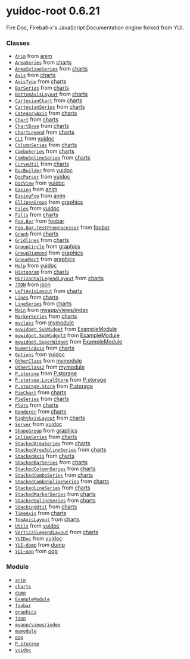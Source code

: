 
# yuidoc-root 0.6.21

Fire Doc, Fireball-x&#x27;s JavaScript Documentation engine forked from YUI.



### Classes
- [`Anim`](classes/Anim.md) from [anim](modules/anim.md)
- [`AreaSeries`](classes/AreaSeries.md) from [charts](modules/charts.md)
- [`AreaSplineSeries`](classes/AreaSplineSeries.md) from [charts](modules/charts.md)
- [`Axis`](classes/Axis.md) from [charts](modules/charts.md)
- [`AxisType`](classes/AxisType.md) from [charts](modules/charts.md)
- [`BarSeries`](classes/BarSeries.md) from [charts](modules/charts.md)
- [`BottomAxisLayout`](classes/BottomAxisLayout.md) from [charts](modules/charts.md)
- [`CartesianChart`](classes/CartesianChart.md) from [charts](modules/charts.md)
- [`CartesianSeries`](classes/CartesianSeries.md) from [charts](modules/charts.md)
- [`CategoryAxis`](classes/CategoryAxis.md) from [charts](modules/charts.md)
- [`Chart`](classes/Chart.md) from [charts](modules/charts.md)
- [`ChartBase`](classes/ChartBase.md) from [charts](modules/charts.md)
- [`ChartLegend`](classes/ChartLegend.md) from [charts](modules/charts.md)
- [`CLI`](classes/CLI.md) from [yuidoc](modules/yuidoc.md)
- [`ColumnSeries`](classes/ColumnSeries.md) from [charts](modules/charts.md)
- [`ComboSeries`](classes/ComboSeries.md) from [charts](modules/charts.md)
- [`ComboSplineSeries`](classes/ComboSplineSeries.md) from [charts](modules/charts.md)
- [`CurveUtil`](classes/CurveUtil.md) from [charts](modules/charts.md)
- [`DocBuilder`](classes/DocBuilder.md) from [yuidoc](modules/yuidoc.md)
- [`DocParser`](classes/DocParser.md) from [yuidoc](modules/yuidoc.md)
- [`DocView`](classes/DocView.md) from [yuidoc](modules/yuidoc.md)
- [`Easing`](classes/Easing.md) from [anim](modules/anim.md)
- [`EasingFoo`](classes/EasingFoo.md) from [anim](modules/anim.md)
- [`EllipseGroup`](classes/EllipseGroup.md) from [graphics](modules/graphics.md)
- [`Files`](classes/Files.md) from [yuidoc](modules/yuidoc.md)
- [`Fills`](classes/Fills.md) from [charts](modules/charts.md)
- [`Foo.Bar`](classes/Foo.Bar.md) from [foobar](modules/foobar.md)
- [`Foo.Bar.TestPreprocessor`](classes/Foo.Bar.TestPreprocessor.md) from [foobar](modules/foobar.md)
- [`Graph`](classes/Graph.md) from [charts](modules/charts.md)
- [`Gridlines`](classes/Gridlines.md) from [charts](modules/charts.md)
- [`GroupCircle`](classes/GroupCircle.md) from [graphics](modules/graphics.md)
- [`GroupDiamond`](classes/GroupDiamond.md) from [graphics](modules/graphics.md)
- [`GroupRect`](classes/GroupRect.md) from [graphics](modules/graphics.md)
- [`Help`](classes/Help.md) from [yuidoc](modules/yuidoc.md)
- [`Histogram`](classes/Histogram.md) from [charts](modules/charts.md)
- [`HorizontalLegendLayout`](classes/HorizontalLegendLayout.md) from [charts](modules/charts.md)
- [`JSON`](classes/JSON.md) from [json](modules/json.md)
- [`LeftAxisLayout`](classes/LeftAxisLayout.md) from [charts](modules/charts.md)
- [`Lines`](classes/Lines.md) from [charts](modules/charts.md)
- [`LineSeries`](classes/LineSeries.md) from [charts](modules/charts.md)
- [`Main`](classes/Main.md) from [myapp/views/index](modules/myapp/views/index.md)
- [`MarkerSeries`](classes/MarkerSeries.md) from [charts](modules/charts.md)
- [`myclass`](classes/myclass.md) from [mymodule](modules/mymodule.md)
- [`mywidget.SubWidget`](classes/mywidget.SubWidget.md) from [ExampleModule](modules/ExampleModule.md)
- [`mywidget.SubWidget2`](classes/mywidget.SubWidget2.md) from [ExampleModule](modules/ExampleModule.md)
- [`mywidget.SuperWidget`](classes/mywidget.SuperWidget.md) from [ExampleModule](modules/ExampleModule.md)
- [`NumericAxis`](classes/NumericAxis.md) from [charts](modules/charts.md)
- [`Options`](classes/Options.md) from [yuidoc](modules/yuidoc.md)
- [`OtherClass`](classes/OtherClass.md) from [mymodule](modules/mymodule.md)
- [`OtherClass2`](classes/OtherClass2.md) from [mymodule](modules/mymodule.md)
- [`P.storage`](classes/P.storage.md) from [P.storage](modules/P.storage.md)
- [`P.storage.LocalStore`](classes/P.storage.LocalStore.md) from [P.storage](modules/P.storage.md)
- [`P.storage.Store`](classes/P.storage.Store.md) from [P.storage](modules/P.storage.md)
- [`PieChart`](classes/PieChart.md) from [charts](modules/charts.md)
- [`PieSeries`](classes/PieSeries.md) from [charts](modules/charts.md)
- [`Plots`](classes/Plots.md) from [charts](modules/charts.md)
- [`Renderer`](classes/Renderer.md) from [charts](modules/charts.md)
- [`RightAxisLayout`](classes/RightAxisLayout.md) from [charts](modules/charts.md)
- [`Server`](classes/Server.md) from [yuidoc](modules/yuidoc.md)
- [`ShapeGroup`](classes/ShapeGroup.md) from [graphics](modules/graphics.md)
- [`SplineSeries`](classes/SplineSeries.md) from [charts](modules/charts.md)
- [`StackedAreaSeries`](classes/StackedAreaSeries.md) from [charts](modules/charts.md)
- [`StackedAreaSplineSeries`](classes/StackedAreaSplineSeries.md) from [charts](modules/charts.md)
- [`StackedAxis`](classes/StackedAxis.md) from [charts](modules/charts.md)
- [`StackedBarSeries`](classes/StackedBarSeries.md) from [charts](modules/charts.md)
- [`StackedColumnSeries`](classes/StackedColumnSeries.md) from [charts](modules/charts.md)
- [`StackedComboSeries`](classes/StackedComboSeries.md) from [charts](modules/charts.md)
- [`StackedComboSplineSeries`](classes/StackedComboSplineSeries.md) from [charts](modules/charts.md)
- [`StackedLineSeries`](classes/StackedLineSeries.md) from [charts](modules/charts.md)
- [`StackedMarkerSeries`](classes/StackedMarkerSeries.md) from [charts](modules/charts.md)
- [`StackedSplineSeries`](classes/StackedSplineSeries.md) from [charts](modules/charts.md)
- [`StackingUtil`](classes/StackingUtil.md) from [charts](modules/charts.md)
- [`TimeAxis`](classes/TimeAxis.md) from [charts](modules/charts.md)
- [`TopAxisLayout`](classes/TopAxisLayout.md) from [charts](modules/charts.md)
- [`Utils`](classes/Utils.md) from [yuidoc](modules/yuidoc.md)
- [`VerticalLegendLayout`](classes/VerticalLegendLayout.md) from [charts](modules/charts.md)
- [`YUIDoc`](classes/YUIDoc.md) from [yuidoc](modules/yuidoc.md)
- [`YUI~dump`](classes/YUI~dump.md) from [dump](modules/dump.md)
- [`YUI~oop`](classes/YUI~oop.md) from [oop](modules/oop.md)

### Module
- [`anim`](modules/anim.md)
- [`charts`](modules/charts.md)
- [`dump`](modules/dump.md)
- [`ExampleModule`](modules/ExampleModule.md)
- [`foobar`](modules/foobar.md)
- [`graphics`](modules/graphics.md)
- [`json`](modules/json.md)
- [`myapp/views/index`](modules/myapp_views_index.md)
- [`mymodule`](modules/mymodule.md)
- [`oop`](modules/oop.md)
- [`P.storage`](modules/P.storage.md)
- [`yuidoc`](modules/yuidoc.md)
